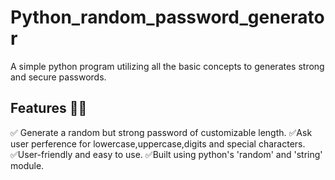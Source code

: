 # Python_random_password_generator
A simple python program utilizing all the basic concepts to
generates strong and secure passwords.

## Features 🚀🚀 
✅ Generate a random but strong password of customizable length.
✅Ask user perference for lowercase,uppercase,digits and special characters.
✅User-friendly and easy to use.
✅Built using python's 'random' and 'string' module.
